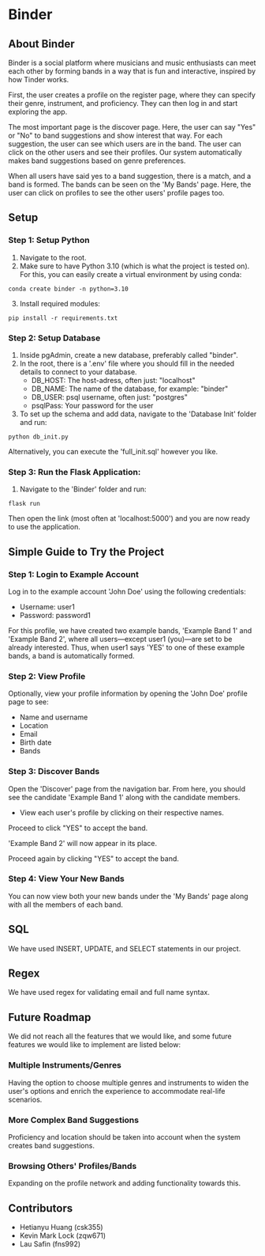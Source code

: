 # Binder
## About Binder
Binder is a social platform where musicians and music enthusiasts can meet each other by forming bands in a way that is fun and interactive, inspired by how Tinder works. 

First, the user creates a profile on the register page, where they can specify their genre, instrument, and proficiency. They can then log in and start exploring the app. 

The most important page is the discover page. Here, the user can say "Yes" or "No" to band suggestions and show interest that way. For each suggestion, the user can see which users are in the band. The user can click on the other users and see their profiles. Our system automatically makes band suggestions based on genre preferences. 

When all users have said yes to a band suggestion, there is a match, and a band is formed. The bands can be seen on the 'My Bands' page. Here, the user can click on profiles to see the other users' profile pages too.

## Setup
### Step 1: Setup Python
1. Navigate to the root.
2. Make sure to have Python 3.10 (which is what the project is tested on). For this, you can easily create a virtual environment by using conda: 
```
conda create binder -n python=3.10
```

3. Install required modules:
```
pip install -r requirements.txt
```
### Step 2: Setup Database
1. Inside pgAdmin, create a new database, preferably called "binder".
2. In the root, there is a '.env' file where you should fill in the needed details to connect to your database.
    - DB_HOST: The host-adress, often just: "localhost"
    - DB_NAME: The name of the database, for example: "binder"
    - DB_USER: psql username, often just: "postgres"
    - psqlPass: Your password for the user
3. To set up the schema and add data, navigate to the 'Database Init' folder and run:
```
python db_init.py
```
Alternatively, you can execute the 'full_init.sql' however you like.

### Step 3: Run the Flask Application:
1. Navigate to the 'Binder' folder and run:
```
flask run
```
Then open the link (most often at 'localhost:5000') and you are now ready to use the application.

## Simple Guide to Try the Project
### Step 1: Login to Example Account
Log in to the example account 'John Doe' using the following credentials:
- Username: user1
- Password: password1

For this profile, we have created two example bands, 'Example Band 1' and 'Example Band 2', where all users—except user1 (you)—are set to be already interested. Thus, when user1 says 'YES' to one of these example bands, a band is automatically formed.

### Step 2: View Profile
Optionally, view your profile information by opening the 'John Doe' profile page to see:
- Name and username
- Location
- Email
- Birth date
- Bands

### Step 3: Discover Bands
Open the 'Discover' page from the navigation bar. From here, you should see the candidate 'Example Band 1' along with the candidate members.
- View each user's profile by clicking on their respective names.

Proceed to click "YES" to accept the band.

'Example Band 2' will now appear in its place.

Proceed again by clicking "YES" to accept the band.

### Step 4: View Your New Bands
You can now view both your new bands under the 'My Bands' page along with all the members of each band.

## SQL
We have used INSERT, UPDATE, and SELECT statements in our project.

## Regex
We have used regex for validating email and full name syntax.

## Future Roadmap
We did not reach all the features that we would like, and some future features we would like to implement are listed below:
### Multiple Instruments/Genres
Having the option to choose multiple genres and instruments to widen the user's options and enrich the experience to accommodate real-life scenarios.

### More Complex Band Suggestions 
Proficiency and location should be taken into account when the system creates band suggestions.

### Browsing Others' Profiles/Bands
Expanding on the profile network and adding functionality towards this.

## Contributors
- Hetianyu Huang (csk355)
- Kevin Mark Lock (zqw671)
- Lau Safin (fns992)